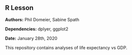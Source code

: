 ## R Lesson

**Authors:** Phil Domeier, Sabine Spath

**Dependencies:** dplyer, ggplot2

**Date:** January 28th, 2020

This repository contains analyses of life expectancy vs GDP. 
